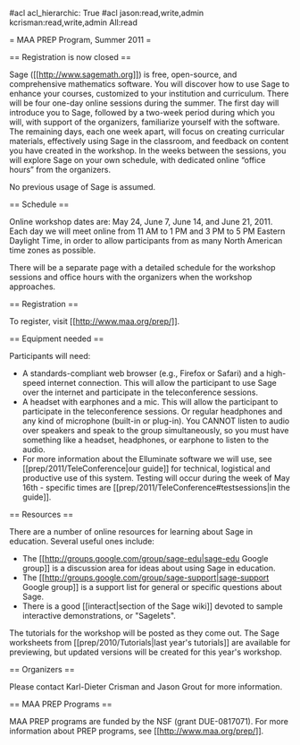 #acl acl_hierarchic: True
#acl jason:read,write,admin kcrisman:read,write,admin All:read


= MAA PREP Program, Summer 2011 =

== Registration is now closed ==

Sage ([[http://www.sagemath.org]]) is free, open-source, and comprehensive mathematics software. You will discover
how to use Sage to enhance your courses, customized to your institution and curriculum. There will be four
one-day online sessions during the summer. The first day will introduce you to Sage, followed by a two-week
period during which you will, with support of the organizers, familiarize yourself with the software.
The remaining days, each one week apart, will focus on creating curricular materials, effectively using Sage
in the classroom, and feedback on content you have created in the workshop. In the weeks between the
sessions, you will explore Sage on your own schedule, with dedicated online “office hours” from the
organizers.

No previous usage of Sage is assumed.

== Schedule ==

Online workshop dates are: May 24, June 7, June 14, and June 21, 2011.  Each day we will meet online from 11 AM to 1 PM and 3 PM to 5 PM Eastern Daylight Time, in order to allow participants from as many North American time zones as possible.

There will be a separate page with a detailed schedule for the workshop sessions and office hours with the organizers when the workshop approaches.

== Registration ==

To register, visit [[http://www.maa.org/prep/]]. 

== Equipment needed ==

Participants will need:
  * A standards-compliant web browser (e.g., Firefox or Safari) and a high-speed internet connection.  This will allow the participant to use  Sage over the internet and participate in the teleconference sessions.
  * A headset with earphones and a mic.  This will allow the participant to participate in the teleconference sessions.  Or regular headphones and any kind of microphone (built-in or plug-in).  You CANNOT listen to audio over speakers and speak to the group simultaneously, so you must have something like a headset, headphones, or earphone to listen to the audio.
  * For more information about the Elluminate software we will use, see [[prep/2011/TeleConference|our guide]] for technical, logistical and productive use of this system.  Testing will occur during the week of May 16th - specific times are [[prep/2011/TeleConference#testsessions|in the guide]].

== Resources ==

There are a number of online resources for learning about Sage in education.  Several useful ones include:
  * The [[http://groups.google.com/group/sage-edu|sage-edu Google group]] is a discussion area for ideas about using Sage in education.
  * The [[http://groups.google.com/group/sage-support|sage-support Google group]] is a support list for general or specific questions about Sage.
  * There is a good [[interact|section of the Sage wiki]] devoted to sample interactive demonstrations, or "Sagelets".

The tutorials for the workshop will be posted as they come out.  The Sage worksheets from [[prep/2010/Tutorials|last year's tutorials]] are available for previewing, but updated versions will be created for this year's workshop.


== Organizers ==

Please contact Karl-Dieter Crisman and Jason Grout for more information.

== MAA PREP Programs ==

MAA PREP programs are funded by the NSF (grant DUE-0817071).  For more information about PREP programs, see [[http://www.maa.org/prep/]].
